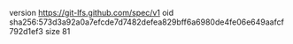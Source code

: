 version https://git-lfs.github.com/spec/v1
oid sha256:573d3a92a0a7efcde7d7482defea829bff6a6980de4fe06e649aafcf792d1ef3
size 81
